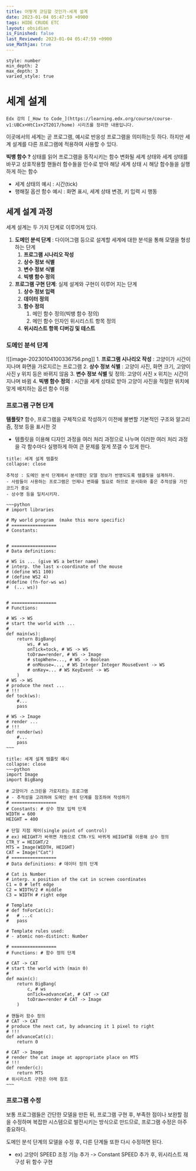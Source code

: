 ```yaml
---
title: 어떻게 코딩할 것인가-세계 설계
date: 2023-01-04 05:47:59 +0900
tags: HIDE CRUDE ETC
layout: obsidian
is_Finished: false
last_Reviewed: 2023-01-04 05:47:59 +0900
use_Mathjax: true
---
```


```toc
style: number
min_depth: 2
max_depth: 3
varied_style: true
```

# 세계 설계

```ad-quote
Edx 강의 [_How to Code_](https://learning.edx.org/course/course-v1:UBCx+HtC1x+2T2017/home) 시리즈를 정리한 내용입니다.
```

이곳에서의 세계는 곧 프로그램, 예시로 반응성 프로그램을 의미하는듯 하다.
하지만 세계 설계를 다른 프로그램에 적용하여 사용할 수 있다.

**빅뱅 함수 ?** 
상태를 읽어 프로그램을 동작시키는 함수
변화될 세계 상태와 세계 상태를 바꾸고 상호작용할 핸들러 함수들을 인수로 받아 해당 세계 상태 시 해당 함수들을 실행하게 하는 함수
- 세계 상태의 예시 : 시간(tick)
- 행해질 옵션 함수 예시 : 화면 표시, 세계 상태 변경, 키 입력 시 행동

## 세계 설계 과정

세계 설계는 두 가지 단계로 이루어져 있다.

1. **도메인 분석 단계** : 다이어그램 등으로 설계할 세계에 대한 분석을 통해 모델을 형성하는 단계
	1. **프로그램 시나리오 작성**
	2. **상수 정보 식별**
	3. **변수 정보 식별** 
	4. **빅뱅 함수 정의** 
2. **프로그램 구현 단계**: 실제 설계와 구현이 이루어 지는 단계
	1. **상수 정보 입력**
	2. **데이터 정의**
	3. **함수 정의**
		1. 메인 함수 정의(빅뱅 함수 정의)
		2. 메인 함수 인자인 위시리스트 항목 정의
	4. **위시리스트 항목 디버깅 및 테스트**

### 도메인 분석 단계
![[image-20230104100336756.png]]
	1. **프로그램 시나리오 작성** : 고양이가 시간이 지나며 화면을 가로지르는 프로그램
	2. **상수 정보 식별** : 고양이 사진, 화면 크기, 고양이 사진 y 위치 등은 바뀌지 않음
	3. **변수 정보 식별** 및 정의: 고양이 사진 x 위치는 시간이 지나며 바뀜
	4. **빅뱅 함수 정의** : 시간을 세계 상태로 받아 고양이 사진을 적절한 위치에 맞게 배치하는 옵션 함수 이용

### 프로그램 구현 단계
**템플릿?** 
함수, 프로그램을 구체적으로 작성하기 이전에 불변할 기본적인 구조와 알고리즘, 정보 등을 표시한 것
- 템플릿을 이용해 디자인 과정을 여러 처리 과정으로 나누며 이러한 여러 처리 과정을 각 함수마다 실행하게 하여 큰 문제를 잘게 쪼갤 수 있게 한다.

```ad-example
title: 세계 설계 템플릿
collapse: close

추적성 : 도메인 분석 단계에서 분석했던 모델 정보가 반영되도록 템플릿을 설계하자.
- 사람들이 사용하는 프로그램은 언제나 변화를 필요로 하므로 문서화와 좋은 추적성을 가진 코드가 중요
- 상수명 등을 일치시키자.

~~~python
# import libraries

# My world program  (make this more specific)
# =================
# Constants:


# =================
# Data definitions:

# WS is ... (give WS a better name)
# interp. the last x-coordinate of the mouse 
# (define WS1 100)
# (define WS2 4)
#(define (fn-for-ws ws)
#  (... ws))


# =================
# Functions:

# WS -> WS
# start the world with ...
# 
def main(ws):
	return BigBang(
		ws, # ws
		onTick=tock, # WS -> WS
		toDraw=render, # WS -> Image
		# stopWhen=..., # WS -> Boolean
		# onMouse=..., # WS Integer Integer MouseEvent -> WS
		# onKey=... # WS KeyEvent -> WS
	)
# WS -> WS
# produce the next ...
# !!!
def tock(ws):
	#...
	pass

# WS -> Image
# render ... 
# !!!
def render(ws)
	#...
	pass
~~~
```
```ad-example
title: 세계 설계 템플릿 예시
collapse: close
~~~python
import Image
import BigBang

# 고양이가 스크린을 가로지르는 프로그램
# - 추적성을 고려하여 도메인 분석 단계를 참조하여 작성하기
# =================
# Constants: # 상수 정보 입력 단계
WIDTH = 600
HEIGHT = 400

# 단일 지점 제어(single point of control)
# ex) HEIGHT가 바뀌면 자동으로 CTR-Y도 바뀌게 HEIGHT를 이용해 상수 정의
CTR_Y = HEIGHT/2 
MTS = Image(WIDTH, HEIGHT)
CAT = Image("Cat")
# =================
# Data definitions: # 데이터 정의 단계

# Cat is Number
# interp. x position of the cat in screen coordinates
C1 = 0 # left edge
C2 = WIDTH/2 # middle
C3 = WIDTH # right edge

# Template
# def fnForCat(c):
# 	# ...c
# 	pass

# Template rules used:
# - atomic non-distinct: Number

# =================
# Functions: # 함수 정의 단계

# CAT -> CAT
# start the world with (main 0)
# 
def main(c):
	return BigBang(
		c, # ws
		onTick=advanceCat, # CAT -> CAT
		toDraw=render # CAT -> Image
	)

# 핸들러 함수 정의
# CAT -> CAT
# produce the next cat, by advancing it 1 pixel to right
# !!!
def advanceCat(c):
	return 0

# CAT -> Image
# render the cat image at appropriate place on MTS
# !!!
def render(c):
	return MTS
# 위시리스트 구현은 아래 참조
~~~
```

### 프로그램 수정

보통 프로그램들은 간단한 모델을 만든 뒤, 프로그램 구현 후, 부족한 점이나 보완할 점을 수정하며 복잡한 시스템으로 발전시키는 방식으로 만드므로, 프로그램 수정은 아주 중요하다.

도메인 분석 단계의 모델을 수정 후, 다른 단계들 또한 다시 수정하면 된다.
- ex) 고양이 SPEED 조정 기능 추가 -> Constant SPEED 추가 후, 위시리스트 재구성 뒤 함수 구현 